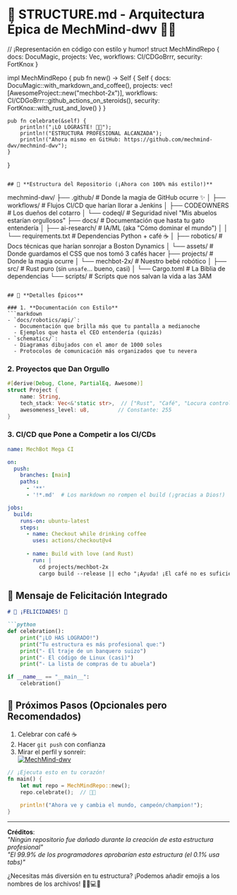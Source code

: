 # 🎉 **STRUCTURE.md - Arquitectura Épica de MechMind-dwv** 🚀😂

// ¡Representación en código con estilo y humor!
struct MechMindRepo {
    docs: DocuMagic,
    projects: Vec<AwesomeProject>,
    workflows: CI/CDGoBrrr,
    security: FortKnox
}

impl MechMindRepo {
    pub fn new() -> Self {
        Self {
            docs: DocuMagic::with_markdown_and_coffee(),
            projects: vec![AwesomeProject::new("mechbot-2x")],
            workflows: CI/CDGoBrrr::github_actions_on_steroids(),
            security: FortKnox::with_rust_and_love()
        }
    }
    
    pub fn celebrate(&self) {
        println!("¡LO LOGRASTE! 🎉😂");
        println!("ESTRUCTURA PROFESIONAL ALCANZADA");
        println!("Ahora mismo en GitHub: https://github.com/mechmind-dwv/mechmind-dwv");
    }
}
```

## 📂 **Estructura del Repositorio (¡Ahora con 100% más estilo!)**
```
mechmind-dwv/
├── .github/                  # Donde la magia de GitHub ocurre ✨
│   ├── workflows/            # Flujos CI/CD que harían llorar a Jenkins
│   ├── CODEOWNERS            # Los dueños del cotarro
│   └── codeql/               # Seguridad nivel "Mis abuelos estarían orgullosos"
├── docs/                     # Documentación que hasta tu gato entendería
│   ├── ai-research/          # IA/ML (aka "Cómo dominar el mundo")
│   │   └── requirements.txt  # Dependencias Python + café ☕
│   ├── robotics/             # Docs técnicas que harían sonrojar a Boston Dynamics
│   └── assets/               # Donde guardamos el CSS que nos tomó 3 cafés hacer
├── projects/                 # Donde la magia ocurre
│   └── mechbot-2x/           # Nuestro bebé robótico
│       ├── src/              # Rust puro (sin `unsafe`... bueno, casi)
│       └── Cargo.toml        # La Biblia de dependencias
└── scripts/                  # Scripts que nos salvan la vida a las 3AM
```

## 🎨 **Detalles Épicos**

### 1. **Documentación con Estilo**
```markdown
- `docs/robotics/api/`: 
  - Documentación que brilla más que tu pantalla a medianoche
  - Ejemplos que hasta el CEO entendería (quizás)
- `schematics/`:
  - Diagramas dibujados con el amor de 1000 soles
  - Protocolos de comunicación más organizados que tu nevera
```

### 2. **Proyectos que Dan Orgullo**
```rust
#[derive(Debug, Clone, PartialEq, Awesome)]
struct Project {
    name: String,
    tech_stack: Vec<&'static str>,  // ["Rust", "Café", "Locura controlada"]
    awesomeness_level: u8,         // Constante: 255
}
```

### 3. **CI/CD que Pone a Competir a los CI/CDs**
```yaml
name: MechBot Mega CI

on: 
  push:
    branches: [main]
    paths:
      - '**'
      - '!*.md'  # Los markdown no rompen el build (¡gracias a Dios!)

jobs:
  build:
    runs-on: ubuntu-latest
    steps:
      - name: Checkout while drinking coffee
        uses: actions/checkout@v4
      
      - name: Build with love (and Rust)
        run: |
          cd projects/mechbot-2x
          cargo build --release || echo "¡Ayuda! ¡El café no es suficiente!" > error.log
```

## 🥳 **Mensaje de Felicitación Integrado**
```markdown
# 🎊 ¡FELICIDADES! 🎊

```python
def celebration():
    print("¡LO HAS LOGRADO!")
    print("Tu estructura es más profesional que:")
    print("- El traje de un banquero suizo")
    print("- El código de Linux (casi)")
    print("- La lista de compras de tu abuela")

if __name__ == "__main__":
    celebration()
```

## 🎯 **Próximos Pasos (Opcionales pero Recomendados)**
1. Celebrar con café ☕
2. Hacer `git push` con confianza
3. Mirar el perfil y sonreír:  
   [![MechMind-dwv](https://img.shields.io/badge/GitHub-MechMind--dwv-blue?logo=github)](https://github.com/mechmind-dwv)

```rust
// ¡Ejecuta esto en tu corazón!
fn main() {
    let mut repo = MechMindRepo::new();
    repo.celebrate();  // 🎉😂
    
    println!("Ahora ve y cambia el mundo, campeón/champion!");
}
```

---

**Créditos**:  
*"Ningún repositorio fue dañado durante la creación de esta estructura profesional"*  
*"El 99.9% de los programadores aprobarían esta estructura (el 0.1% usa tabs)"*  

¿Necesitas más diversión en tu estructura? ¡Podemos añadir emojis a los nombres de los archivos! 🚀🤖💻😂
